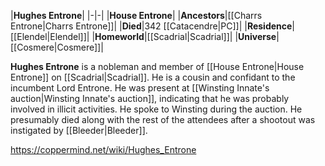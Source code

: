 |**Hughes Entrone**|
|-|-|
|**House Entrone**|
|**Ancestors**|[[Charrs Entrone\|Charrs Entrone]]|
|**Died**|342 [[Catacendre\|PC]]|
|**Residence**|[[Elendel\|Elendel]]|
|**Homeworld**|[[Scadrial\|Scadrial]]|
|**Universe**|[[Cosmere\|Cosmere]]|

**Hughes Entrone** is a nobleman and member of [[House Entrone\|House Entrone]] on [[Scadrial\|Scadrial]]. He is a cousin and confidant to the incumbent Lord Entrone.
He was present at [[Winsting Innate's auction\|Winsting Innate's auction]], indicating that he was probably involved in illicit activities. He spoke to Winsting during the auction. He presumably died along with the rest of the attendees after a shootout was instigated by [[Bleeder\|Bleeder]].



https://coppermind.net/wiki/Hughes_Entrone